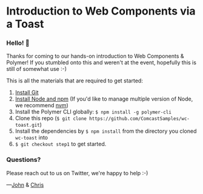# Introduction to Web Components via a Toast

### Hello! :wave:

Thanks for coming to our hands-on introduction to Web Components & Polymer! If you stumbled onto this and weren't at the event, hopefully this is still of somewhat use :-)

This is all the materials that are required to get started:

1. [Install Git](https://git-scm.com/download/)
2. [Install Node and npm](https://nodejs.org/en/download/) (If you'd like to manage multiple version of Node, we recommend [nvm](https://nodejs.org/en/download/))
3. Install the Polymer CLI globally: `$ npm install -g polymer-cli`
4. Clone this repo (`$ git clone https://github.com/ComcastSamples/wc-toast.git`)
5. Install the dependencies by `$ npm install` from the directory you cloned `wc-toast` into
6. `$ git checkout step1` to get started.

### Questions?

Please reach out to us on Twitter, we're happy to help :-)

—[John](https://twitter.com/JohnRiv) & [Chris](https://twitter.com/chiefcll)
